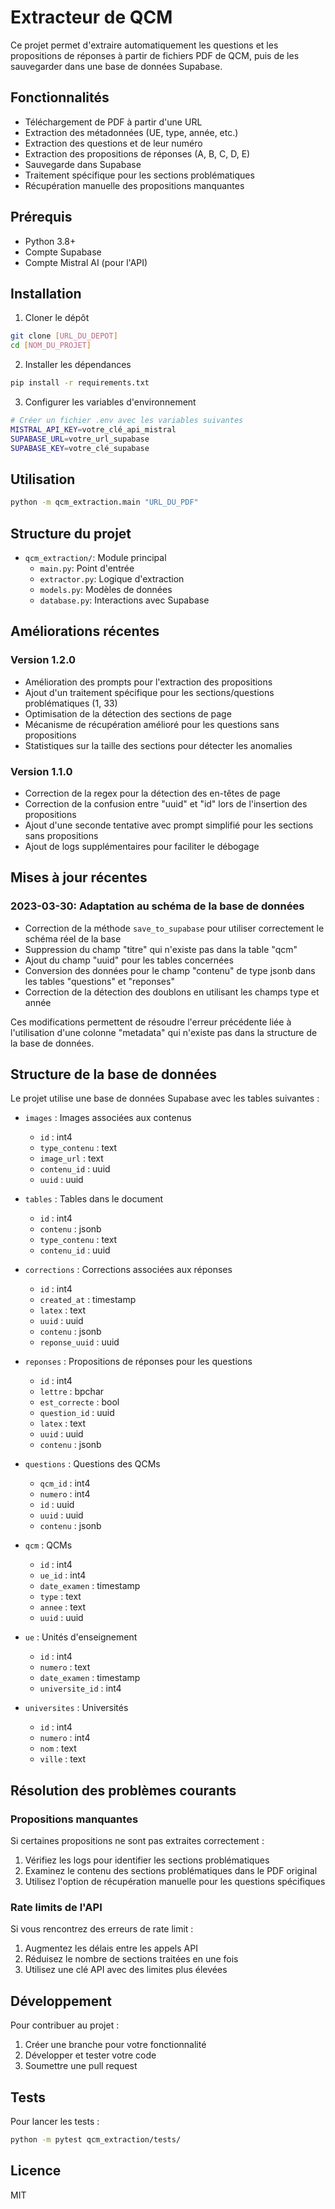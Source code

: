 # Extracteur de QCM

Ce projet permet d'extraire automatiquement les questions et les propositions de réponses à partir de fichiers PDF de QCM, puis de les sauvegarder dans une base de données Supabase.

## Fonctionnalités

- Téléchargement de PDF à partir d'une URL
- Extraction des métadonnées (UE, type, année, etc.)
- Extraction des questions et de leur numéro
- Extraction des propositions de réponses (A, B, C, D, E)
- Sauvegarde dans Supabase
- Traitement spécifique pour les sections problématiques
- Récupération manuelle des propositions manquantes

## Prérequis

- Python 3.8+
- Compte Supabase
- Compte Mistral AI (pour l'API)

## Installation

1. Cloner le dépôt
```bash
git clone [URL_DU_DEPOT]
cd [NOM_DU_PROJET]
```

2. Installer les dépendances
```bash
pip install -r requirements.txt
```

3. Configurer les variables d'environnement
```bash
# Créer un fichier .env avec les variables suivantes
MISTRAL_API_KEY=votre_clé_api_mistral
SUPABASE_URL=votre_url_supabase
SUPABASE_KEY=votre_clé_supabase
```

## Utilisation

```bash
python -m qcm_extraction.main "URL_DU_PDF"
```

## Structure du projet

- `qcm_extraction/`: Module principal
  - `main.py`: Point d'entrée
  - `extractor.py`: Logique d'extraction
  - `models.py`: Modèles de données
  - `database.py`: Interactions avec Supabase

## Améliorations récentes

### Version 1.2.0
- Amélioration des prompts pour l'extraction des propositions
- Ajout d'un traitement spécifique pour les sections/questions problématiques (1, 33)
- Optimisation de la détection des sections de page
- Mécanisme de récupération amélioré pour les questions sans propositions
- Statistiques sur la taille des sections pour détecter les anomalies

### Version 1.1.0
- Correction de la regex pour la détection des en-têtes de page
- Correction de la confusion entre "uuid" et "id" lors de l'insertion des propositions
- Ajout d'une seconde tentative avec prompt simplifié pour les sections sans propositions
- Ajout de logs supplémentaires pour faciliter le débogage

## Mises à jour récentes

### 2023-03-30: Adaptation au schéma de la base de données

- Correction de la méthode `save_to_supabase` pour utiliser correctement le schéma réel de la base
- Suppression du champ "titre" qui n'existe pas dans la table "qcm"
- Ajout du champ "uuid" pour les tables concernées
- Conversion des données pour le champ "contenu" de type jsonb dans les tables "questions" et "reponses"
- Correction de la détection des doublons en utilisant les champs type et année

Ces modifications permettent de résoudre l'erreur précédente liée à l'utilisation d'une colonne "metadata" qui n'existe pas dans la structure de la base de données.

## Structure de la base de données

Le projet utilise une base de données Supabase avec les tables suivantes :

- `images` : Images associées aux contenus
  - `id` : int4
  - `type_contenu` : text
  - `image_url` : text
  - `contenu_id` : uuid
  - `uuid` : uuid

- `tables` : Tables dans le document
  - `id` : int4
  - `contenu` : jsonb
  - `type_contenu` : text
  - `contenu_id` : uuid

- `corrections` : Corrections associées aux réponses
  - `id` : int4
  - `created_at` : timestamp
  - `latex` : text
  - `uuid` : uuid
  - `contenu` : jsonb
  - `reponse_uuid` : uuid

- `reponses` : Propositions de réponses pour les questions
  - `id` : int4
  - `lettre` : bpchar
  - `est_correcte` : bool
  - `question_id` : uuid
  - `latex` : text
  - `uuid` : uuid
  - `contenu` : jsonb

- `questions` : Questions des QCMs
  - `qcm_id` : int4
  - `numero` : int4
  - `id` : uuid
  - `uuid` : uuid
  - `contenu` : jsonb

- `qcm` : QCMs
  - `id` : int4
  - `ue_id` : int4
  - `date_examen` : timestamp
  - `type` : text
  - `annee` : text
  - `uuid` : uuid

- `ue` : Unités d'enseignement
  - `id` : int4
  - `numero` : text
  - `date_examen` : timestamp
  - `universite_id` : int4

- `universites` : Universités
  - `id` : int4
  - `numero` : int4
  - `nom` : text
  - `ville` : text

## Résolution des problèmes courants

### Propositions manquantes
Si certaines propositions ne sont pas extraites correctement :
1. Vérifiez les logs pour identifier les sections problématiques
2. Examinez le contenu des sections problématiques dans le PDF original
3. Utilisez l'option de récupération manuelle pour les questions spécifiques

### Rate limits de l'API
Si vous rencontrez des erreurs de rate limit :
1. Augmentez les délais entre les appels API
2. Réduisez le nombre de sections traitées en une fois
3. Utilisez une clé API avec des limites plus élevées

## Développement

Pour contribuer au projet :

1. Créer une branche pour votre fonctionnalité
2. Développer et tester votre code
3. Soumettre une pull request

## Tests

Pour lancer les tests :
```bash
python -m pytest qcm_extraction/tests/
```

## Licence

MIT 